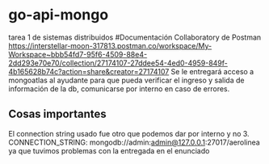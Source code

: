 # go-api-mongo
tarea 1 de sistemas distribuidos
#Documentación 
Collaboratory de Postman
https://interstellar-moon-317813.postman.co/workspace/My-Workspace~bbb54fd7-95f6-4509-88e4-2dd293e70e70/collection/27174107-27ddee54-4ed0-4959-849f-4b165628b74c?action=share&creator=27174107
Se le entregará acceso a mongoatlas al ayudante para que pueda verificar el ingreso y salida de información de la db, comunicarse por interno en caso de errores.

## Cosas importantes
El connection string usado fue otro que podemos dar por interno y no
3. CONNECTION_STRING: mongodb://admin:admin@127.0.0.1:27017/aerolinea
ya que tuvimos problemas con la entregada en el enunciado
